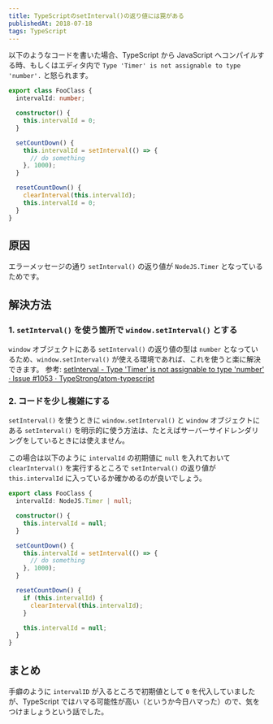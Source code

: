 ```yaml
---
title: TypeScriptのsetInterval()の返り値には罠がある
publishedAt: 2018-07-18
tags: TypeScript
---
```


以下のようなコードを書いた場合、TypeScript から JavaScript へコンパイルする時、もしくはエディタ内で `Type 'Timer' is not assignable to type 'number'.` と怒られます。

```typescript
export class FooClass {
  intervalId: number;

  constructor() {
    this.intervalId = 0;
  }

  setCountDown() {
    this.intervalId = setInterval(() => {
      // do something
    }, 1000);
  }

  resetCountDown() {
    clearInterval(this.intervalId);
    this.intervalId = 0;
  }
}
```

## 原因

エラーメッセージの通り `setInterval()` の返り値が `NodeJS.Timer` となっているためです。

## 解決方法

### 1. `setInterval()` を使う箇所で `window.setInterval()` とする

`window` オブジェクトにある `setInterval()` の返り値の型は `number` となっているため、`window.setInterval()` が使える環境であれば、これを使うと楽に解決できます。
参考: [setInterval - Type 'Timer' is not assignable to type 'number' · Issue #1053 · TypeStrong/atom-typescript](https://github.com/TypeStrong/atom-typescript/issues/1053#issuecomment-321126192)

### 2. コードを少し複雑にする

`setInterval()` を使うときに `window.setInterval()` と `window` オブジェクトにある `setInterval()` を明示的に使う方法は、たとえばサーバーサイドレンダリングをしているときには使えません。

この場合は以下のように `intervalId` の初期値に `null` を入れておいて `clearInterval()` を実行するところで `setInterval()` の返り値が `this.intervalId` に入っているか確かめるのが良いでしょう。

```typescript
export class FooClass {
  intervalId: NodeJS.Timer | null;

  constructor() {
    this.intervalId = null;
  }

  setCountDown() {
    this.intervalId = setInterval(() => {
      // do something
    }, 1000);
  }

  resetCountDown() {
    if (this.intervalId) {
      clearInterval(this.intervalId);
    }

    this.intervalId = null;
  }
}
```

## まとめ

手癖のように `intervalID` が入るところで初期値として `0` を代入していましたが、TypeScript ではハマる可能性が高い（というか今日ハマった）ので、気をつけましょうという話でした。
